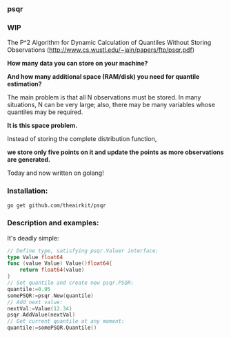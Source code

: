 ### psqr

### WIP

The P^2 Algorithm for Dynamic Calculation of Quantiles Without Storing Observations
(http://www.cs.wustl.edu/~jain/papers/ftp/psqr.pdf)

**How many data you can store on your machine?**

**And how many additional space (RAM/disk) you need for quantile estimation?**

The main problem is that all N observations must be stored.
In many situations, N can be very large; also, there may be many variables whose quantiles may be required.

**It is this space problem.**

Instead of storing the complete distribution function,

**we store only five points on it and update the points as more observations are generated.**

Today and now written on golang!

### Installation:
```bash
go get github.com/theairkit/psqr
```

### Description and examples:

It's deadly simple:
```go
// Define type, satisfying psqr.Valuer interface:
type Value float64
func (value Value) Value()float64{
	return float64(value)
}
// Set quantile and create new psqr.PSQR:
quantile:=0.95
somePSQR:=psqr.New(quantile)
// Add next value:
nextVal:=Value(12.34)
psqr.AddValue(nextVal)
// Get current quantile at any moment:
quantile:=somePSQR.Quantile()
```
